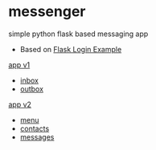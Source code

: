 # messenger

simple python flask based messaging app

* Based on [Flask Login Example](https://github.com/eniompw/FlaskLogin)

[app v1](https://github.com/eniompw/messenger/blob/main/appv1.py)
* [inbox](https://github.com/eniompw/messenger/blob/main/templates/inbox.html)
* [outbox](https://github.com/eniompw/messenger/blob/main/templates/send.html)

[app v2](https://github.com/eniompw/messenger/blob/main/appv2.py)
* [menu](https://github.com/eniompw/messenger/blob/main/templates/menu.html)
* [contacts](https://github.com/eniompw/messenger/blob/main/templates/contact.html)
* [messages](https://github.com/eniompw/messenger/blob/main/templates/msgs.html)
